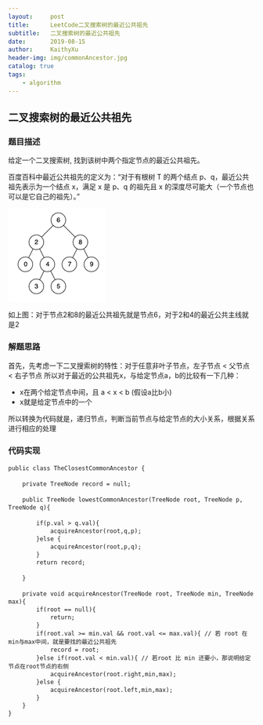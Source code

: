 ```yaml
---
layout:     post
title:      LeetCode二叉搜索树的最近公共祖先
subtitle:   二叉搜索树的最近公共祖先
date:       2019-08-15
author:     KaithyXu
header-img: img/commonAncestor.jpg
catalog: true
tags:
    - algorithm
---
```

## 二叉搜索树的最近公共祖先


### 题目描述

给定一个二叉搜索树, 找到该树中两个指定节点的最近公共祖先。

百度百科中最近公共祖先的定义为：“对于有根树 T 的两个结点 p、q，最近公共祖先表示为一个结点 x，满足 x 是 p、q 的祖先且 x 的深度尽可能大（一个节点也可以是它自己的祖先）。”

![image](/img/example_tree.png)

如上图：对于节点2和8的最近公共祖先就是节点6，对于2和4的最近公共主线就是2

### 解题思路

首先，先考虑一下二叉搜索树的特性：对于任意非叶子节点，左子节点 < 父节点 < 右子节点
所以对于最近的公共祖先x，与给定节点a，b的比较有一下几种：

- x在两个给定节点中间，且 a < x < b (假设a比b小)
- x就是给定节点中的一个

所以转换为代码就是，递归节点，判断当前节点与给定节点的大小关系，根据关系进行相应的处理

### 代码实现

```
public class TheClosestCommonAncestor {

    private TreeNode record = null;

    public TreeNode lowestCommonAncestor(TreeNode root, TreeNode p, TreeNode q){

        if(p.val > q.val){ 
            acquireAncestor(root,q,p);
        }else {
            acquireAncestor(root,p,q);
        }
        return record;

    }

    private void acquireAncestor(TreeNode root, TreeNode min, TreeNode max){
        if(root == null){
            return;
        }
        if(root.val >= min.val && root.val <= max.val){ // 若 root 在 min与max中间，就是要找的最近公共祖先
            record = root;
        }else if(root.val < min.val){ // 若root 比 min 还要小，那说明给定节点在root节点的右侧
            acquireAncestor(root.right,min,max);
        }else {
            acquireAncestor(root.left,min,max);
        }
    }
}


```
